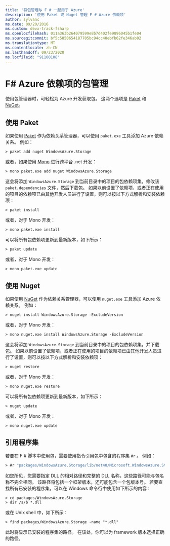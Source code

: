 ```yaml
---
title: '将包管理与 F # 一起用于 Azure'
description: '使用 Paket 或 Nuget 管理 F # Azure 依赖项'
author: sylvanc
ms.date: 09/20/2016
ms.custom: devx-track-fsharp
ms.openlocfilehash: 011a363b264079599e8b7d402fe9896045b1fe04
ms.sourcegitcommit: bf5c5850654187705bc94cc40ebfb62fe346ab02
ms.translationtype: MT
ms.contentlocale: zh-CN
ms.lasthandoff: 09/23/2020
ms.locfileid: "91100108"
---
```

# <a name="package-management-for-f-azure-dependencies"></a>F# Azure 依赖项的包管理

使用包管理器时，可轻松为 Azure 开发获取包。 这两个选项是 [Paket](https://fsprojects.github.io/Paket/) 和 [NuGet](https://www.nuget.org/)。

## <a name="using-paket"></a>使用 Paket

如果使用 [Paket](https://fsprojects.github.io/Paket/) 作为依赖关系管理器，可以使用 `paket.exe` 工具添加 Azure 依赖关系。 例如：

```console
> paket add nuget WindowsAzure.Storage
```

或者，如果使用 [Mono](https://www.mono-project.com/) 进行跨平台 .net 开发：

```console
> mono paket.exe add nuget WindowsAzure.Storage
```

这会将添加 `WindowsAzure.Storage` 到当前目录中的项目的包依赖项集，修改该 `paket.dependencies` 文件，然后下载包。 如果以前设置了依赖项，或者正在使用的项目的依赖项已由其他开发人员进行了设置，则可以按以下方式解析和安装依赖项：

```console
> paket install
```

或者，对于 Mono 开发：

```console
> mono paket.exe install
```

可以将所有包依赖项更新到最新版本，如下所示：

```console
> paket update
```

或者，对于 Mono 开发：

```console
> mono paket.exe update
```

## <a name="using-nuget"></a>使用 Nuget

如果使用 [NuGet](https://www.nuget.org/) 作为依赖关系管理器，可以使用 `nuget.exe` 工具添加 Azure 依赖关系。 例如：

```console
> nuget install WindowsAzure.Storage -ExcludeVersion
```

或者，对于 Mono 开发：

```console
> mono nuget.exe install WindowsAzure.Storage -ExcludeVersion
```

这会将添加 `WindowsAzure.Storage` 到当前目录中的项目的包依赖项集，并下载包。 如果以前设置了依赖项，或者正在使用的项目的依赖项已由其他开发人员进行了设置，则可以按以下方式解析和安装依赖项：

```console
> nuget restore
```

或者，对于 Mono 开发：

```console
> mono nuget.exe restore
```

可以将所有包依赖项更新到最新版本，如下所示：

```console
> nuget update
```

或者，对于 Mono 开发：

```console
> mono nuget.exe update
```

## <a name="referencing-assemblies"></a>引用程序集

若要在 F # 脚本中使用包，需要使用指令引用包中包含的程序集 `#r` 。 例如：

```fsharp
> #r "packages/WindowsAzure.Storage/lib/net40/Microsoft.WindowsAzure.Storage.dll"
```

如您所见，您需要指定 DLL 的相对路径和完整的 DLL 名称，这些路径可能与包名称不完全相同。 该路径将包括一个框架版本，还可能包含一个包版本号。 若要查找所有已安装的程序集，可以在 Windows 命令行中使用如下所示的内容：

```console
> cd packages/WindowsAzure.Storage
> dir /s/b *.dll
```

或在 Unix shell 中，如下所示：

```console
> find packages/WindowsAzure.Storage -name "*.dll"
```

此时将显示已安装的程序集的路径。 在该处，你可以为 framework 版本选择正确的路径。
